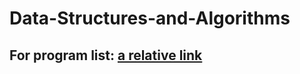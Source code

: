 # Data-Structures-and-Algorithms
## For program list: [a relative link](Data-Structure-and-Algorithms/VaisakhDileep/master/ProgramList)
